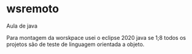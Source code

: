 # wsremoto
Aula de java

Para montagem da worskpace usei o eclipse 2020
java se 1;8
todos os projetos são de teste de linguagem orientada a objeto.

